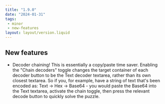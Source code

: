 ```yaml
---
title: "1.9.0"
date: "2024-01-31"
tags: 
 - minor
 - new-features
layout: layout/version.liquid
---
```

## New features
- Decoder chaining!
This is essentially a copy/paste time saver. Enabling the "Chain decoders" toggle changes the target container of each decoder button to be the Text decoder textarea, rather than its own closest textarea. So if you, for example, have a string of text that's been encoded as: Text -> Hex -> Base64  - you would paste the Base64 into the Text textarea, activate the chain toggle, then press the relevant decode button to quickly solve the puzzle.